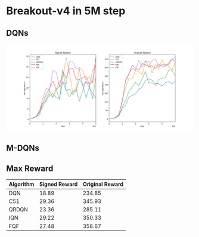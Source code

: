 # Breakout-v4 in 5M step

## DQNs
![DQNs](figures/dqn_breakout_5m.png)

## M-DQNs



## Max Reward 
| **Algorithm** | Signed Reward | Original Reward |
| -------- | ----- | ----- |
| DQN  | 18.89 | 234.85 |
| C51  | 29.36 | 345.93 |
| QRDQN| 23.36 | 285.11 |
| IQN  | 29.22 | 350.33 |
| FQF  | 27.48 | 358.67 |